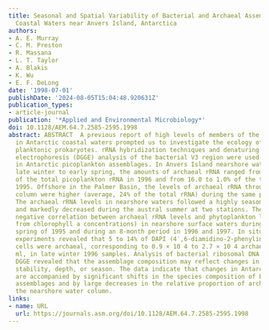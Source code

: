 ```yaml
---
title: Seasonal and Spatial Variability of Bacterial and Archaeal Assemblages in the
  Coastal Waters near Anvers Island, Antarctica
authors:
- A. E. Murray
- C. M. Preston
- R. Massana
- L. T. Taylor
- A. Blakis
- K. Wu
- E. F. DeLong
date: '1998-07-01'
publishDate: '2024-08-05T15:04:48.920631Z'
publication_types:
- article-journal
publication: '*Applied and Environmental Microbiology*'
doi: 10.1128/AEM.64.7.2585-2595.1998
abstract: ABSTRACT  A previous report of high levels of members of the domain Archaea
  in Antarctic coastal waters prompted us to investigate the ecology of Antarctic
  planktonic prokaryotes. rRNA hybridization techniques and denaturing gradient gel
  electrophoresis (DGGE) analysis of the bacterial V3 region were used to study variation
  in Antarctic picoplankton assemblages. In Anvers Island nearshore waters during
  late winter to early spring, the amounts of archaeal rRNA ranged from 17.1 to 3.6%
  of the total picoplankton rRNA in 1996 and from 16.0 to 1.0% of the total rRNA in
  1995. Offshore in the Palmer Basin, the levels of archaeal rRNA throughout the water
  column were higher (average, 24% of the total rRNA) during the same period in 1996.
  The archaeal rRNA levels in nearshore waters followed a highly seasonal pattern
  and markedly decreased during the austral summer at two stations. There was a significant
  negative correlation between archaeal rRNA levels and phytoplankton levels (as inferred
  from chlorophyll a concentrations) in nearshore surface waters during the early
  spring of 1995 and during an 8-month period in 1996 and 1997. In situ hybridization
  experiments revealed that 5 to 14% of DAPI (4′,6-diamidino-2-phenylindole)-stained
  cells were archaeal, corresponding to 0.9 × 10 4 to 2.7 × 10 4 archaeal cells per
  ml, in late winter 1996 samples. Analysis of bacterial ribosomal DNA fragments by
  DGGE revealed that the assemblage composition may reflect changes in water column
  stability, depth, or season. The data indicate that changes in Antarctic seasons
  are accompanied by significant shifts in the species composition of bacterioplankton
  assemblages and by large decreases in the relative proportion of archaeal rRNA in
  the nearshore water column.
links:
- name: URL
  url: https://journals.asm.org/doi/10.1128/AEM.64.7.2585-2595.1998
---
```

